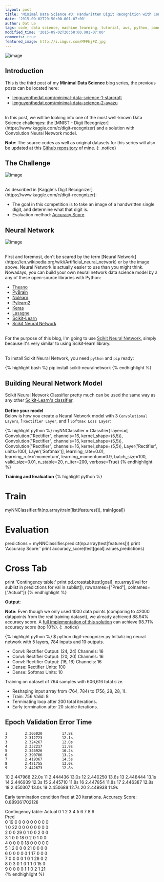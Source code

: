 ```yaml
---
layout: post
title: 'Minimal Data Science #3: Handwritten Digit Recognition with Convolutional Neural Network'
date: '2015-09-02T20:50:00.001-07:00'
author: Dat Le
tags: code, data science, machine learning, tutorial, aws, python, pandas, scikit learn, kaggle
modified_time: '2015-09-02T20:50:00.001-07:00'
comments: true
featured_image: http://i.imgur.com/MFFhjFZ.jpg
---
```


![image](http://i.imgur.com/MFFhjFZ.jpg)

## Introduction
This is the third post of my **Minimal Data Science** blog series, the previous posts can be located here:

- [lenguyenthedat.com/minimal-data-science-1-starcraft](http://lenguyenthedat.com/minimal-data-science-1-starcraft/)
- [lenguyenthedat.com/minimal-data-science-2-avazu](http://lenguyenthedat.com/minimal-data-science-2-avazu)

<br>
In this post, we will be looking into one of the most well-known Data Science challenges: the [MNIST - Digit Recognizer](https://www.kaggle.com/c/digit-recognizer) and a solution with Convolution Neural Network model.

**Note:** The source codes as well as original datasets for this series will also be updated at this [Github repository](https://github.com/lenguyenthedat/minimal-datascience) of mine.
{: .notice}

## The Challenge
![image](http://i.imgur.com/nmyGH4g.png)

<br>
As described in [Kaggle's Digit Recognizer](https://www.kaggle.com/c/digit-recognizer):

- The goal in this competition is to take an image of a handwritten single digit, and determine what that digit is.
- Evaluation method: [Accuracy Score](http://scikit-learn.org/stable/modules/generated/sklearn.metrics.accuracy_score.html).

## Neural Network
![image](http://i.imgur.com/Jfquh1M.png)

<br>
First and foremost, don't be scared by the term [Neural Network](https://en.wikipedia.org/wiki/Artificial_neural_network) or by the image above. Neural Network is actually easier to use than you might think. Nowadays, you can build your own neural network data science model by a any of these open-source libraries with Python:

- [Theano](http://deeplearning.net/software/theano/) 
- [PyBrain](http://pybrain.org/)
- [Nolearn](https://pythonhosted.org/nolearn/)
- [Pylearn2](http://deeplearning.net/software/pylearn2/)
- [Keras](http://keras.io/)
- [Lasagne](http://lasagne.readthedocs.org/en/latest/)
- [Scikit-Learn](http://scikit-learn.org/)
- [Scikit Neural Network](http://scikit-neuralnetwork.readthedocs.org)

<br>For the purpose of this blog, I'm going to use [Scikit Neural Network](https://github.com/aigamedev/scikit-neuralnetwork), simply because it's very similar to using Scikit-learn library.

<br>To install Scikit Neural Network, you need `python` and `pip` ready:

{% highlight bash %}
pip install scikit-neuralnetwork
{% endhighlight %}

## Building Neural Network Model
Scikit Neural Network Classifier pretty much can be used the same way as any other [Scikit-Learn's classifier](http://scikit-learn.org/stable/auto_examples/plot_classifier_comparison.html).
<br>
<br>
**Define your model**
<br>
Below is how you create a Neural Network model with 3 `Convolutional Layers`, 1 `Rectifier Layer`, and 1 `Softmax Loss Layer`:

{% highlight python %}
myNNClassifier = Classifier(
                    layers=[
                        Convolution("Rectifier", channels=16, kernel_shape=(5,5)),
                        Convolution("Rectifier", channels=16, kernel_shape=(5,5)),
                        Convolution("Rectifier", channels=16, kernel_shape=(5,5)),
                        Layer('Rectifier', units=100),
                        Layer('Softmax')],
                    learning_rate=0.01,
                    learning_rule='momentum',
                    learning_momentum=0.9,
                    batch_size=100,
                    valid_size=0.01,
                    n_stable=20,
                    n_iter=200,
                    verbose=True)
{% endhighlight %}

**Training and Evaluation**
{% highlight python %}
# Train
myNNClassifier.fit(np.array(train[list(features)]), train[goal])

# Evaluation
predictions = myNNClassifier.predict(np.array(test[features]))
print 'Accuracy Score:'
print accuracy_score(test[goal].values,predictions)

# Cross Tab
print 'Contingency table:'
print pd.crosstab(test[goal],
    np.array([val for sublist in predictions for val in sublist]),
    rownames=["Pred"], colnames=["Actual"])
{% endhighlight %}

**Output**:

**Note:** 
Even though we only used 1000 data points (comparing to 42000 datapoints from the real training dataset), we already achieved 88.94% accuracy score.
A [full implementation of this solution](https://github.com/lenguyenthedat/kaggle-for-fun/tree/master/digit-recognizer) can achieve 98.71% accuracy score (top 10%).
{: .notice}

{% highlight python %}
$ python digit-recognizer.py
Initializing neural network with 5 layers, 784 inputs and 10 outputs.
  - Convl: Rectifier  Output: (24, 24)   Channels: 16
  - Convl: Rectifier  Output: (20, 20)   Channels: 16
  - Convl: Rectifier  Output: (16, 16)   Channels: 16
  - Dense: Rectifier  Units:  100 
  - Dense: Softmax    Units:  10  

Training on dataset of 764 samples with 606,616 total size.
  - Reshaping input array from (764, 784) to (756, 28, 28, 1).
  - Train: 756        Valid: 8   
  - Terminating loop after 200 total iterations.
  - Early termination after 20 stable iterations.

Epoch    Validation Error      Time
-----------------------------------
    1        2.305020         17.8s
    2        2.312723         12.1s
    3        2.324267         12.0s
    4        2.332217         11.9s
    5        2.346926         16.2s
    6        2.390786         13.2s
    7        2.419367         14.5s
    8        2.421755         13.0s
    9        2.442673         12.8s
   10        2.447968         22.0s
   11        2.444436         13.0s
   12        2.440250         13.6s
   13        2.448444         13.1s
   14        2.446939         12.3s
   15        2.445710         11.8s
   16        2.447854         11.8s
   17        2.446387         12.8s
   18        2.450307         13.0s
   19        2.450688         12.7s
   20        2.449938         11.9s

Early termination condition fired at 20 iterations.
Accuracy Score:
0.889361702128

Contingency table:
Actual   0   1   2   3   4   5   6   7   8   9   
Pred                                          
0       19   0   0   0   0   0   0   0   0   0   
1        0  22   0   0   0   0   0   0   0   0   
2        0   0  29   0   1   0   0   2   0   0   
3        1   0   0  18   0   2   0   1   0   0   
4        0   0   0   0  18   0   0   0   0   0   
5        1   2   0   0   0  21   0   0   0   0   
6        0   0   0   0   0   1  17   0   0   0   
7        0   0   0   0   1   0   1  29   0   2   
8        0   3   0   1   0   1   1   0  15   0   
9        0   0   0   0   1   1   0   2   1  21    
{% endhighlight %}
